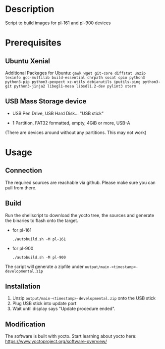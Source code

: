 # Description

Script to build images for pl-161 and pl-900 devices

# Prerequisites

## Ubuntu Xenial
Additional Packages for Ubuntu: ```gawk wget git-core diffstat unzip
texinfo gcc-multilib build-essential chrpath socat cpio python3
python3-pip python3-pexpect xz-utils debianutils iputils-ping
python3-git python3-jinja2 libegl1-mesa libsdl1.2-dev pylint3 xterm```

## USB Mass Storage device
- USB Pen Drive, USB Hard Disk… "USB stick"

- 1 Partition, FAT32 formatted, empty, 4GiB or more, USB-A

(There are devices around without any partitions. This may not work)

# Usage

## Connection

The required sources are reachable via github. Please make sure you can pull from there.

## Build

Run the shellscript to download the yocto tree, the sources and generate
the binaries to flash onto the target.

- for pl-161
    ```
    ./autobuild.sh -M pl-161
    ```
- for pl-900
    ```
    ./autobuild.sh -M pl-900
    ```

The script will generate a zipfile under `output/main-<timestamp>-developmental.zip`

## Installation

1. Unzip `output/main-<timestamp>-developmental.zip` onto the USB stick
2. Plug USB stick into update port
3. Wait until display says "Update procedure ended".

## Modification

The software is built with yocto.
Start learning about yocto here: https://www.yoctoproject.org/software-overview/
